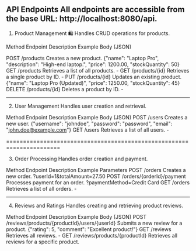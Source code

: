 API Endpoints
All endpoints are accessible from the base URL: http://localhost:8080/api.
-----------------------------------------------------------------------
1. Product Management 🛍
Handles CRUD operations for products.

Method	Endpoint	Description	Example Body (JSON)

POST	/products	Creates a new product.	{"name": "Laptop Pro", "description": "High-end laptop.", "price": 1200.00, "stockQuantity": 50}
GET	/products	Retrieves a list of all products.	-
GET	/products/{id}	Retrieves a single product by ID.	-
PUT	/products/{id}	Updates an existing product.	{"name": "Laptop Pro (Updated)", "price": 1250.00, "stockQuantity": 45}
DELETE	/products/{id}	Deletes a product by ID.	-

-------------------------------------------------------------------------
2. User Management 
Handles user creation and retrieval.

Method	Endpoint	Description	Example Body (JSON)
POST	/users	Creates a new user.	{"username": "johndoe", "password": "password", "email": "john.doe@example.com"}
GET	/users	Retrieves a list of all users.	-

======================================================================

3. Order Processing 
Handles order creation and payment.

Method	Endpoint	Description	Example Parameters
POST	/orders	Creates a new order.	?userId=1&totalAmount=27.50
POST	/orders/{orderId}/payment	Processes payment for an order.	?paymentMethod=Credit Card
GET	/orders	Retrieves a list of all orders.	-

-----------------------------------------------------------------------------

4. Reviews and Ratings 
Handles creating and retrieving product reviews.

Method	Endpoint	Description	Example Body (JSON)
POST	/reviews/products/{productId}/users/{userId}	Submits a new review for a product.	{"rating": 5, "comment": "Excellent product!"}
GET	/reviews	Retrieves all reviews.	-
GET	/reviews/products/{productId}	Retrieves all reviews for a specific product.
